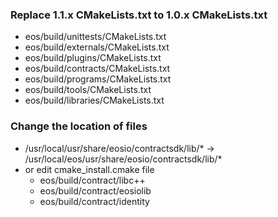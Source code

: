 ### Replace 1.1.x CMakeLists.txt to 1.0.x CMakeLists.txt
- eos/build/unittests/CMakeLists.txt
- eos/build/externals/CMakeLists.txt
- eos/build/plugins/CMakeLists.txt
- eos/build/contracts/CMakeLists.txt
- eos/build/programs/CMakeLists.txt
- eos/build/tools/CMakeLists.txt
- eos/build/libraries/CMakeLists.txt

### Change the location of files
- /usr/local/usr/share/eosio/contractsdk/lib/* -> /usr/local/eos/usr/share/eosio/contractsdk/lib/*
- or edit cmake_install.cmake file  
  - eos/build/contract/libc++  
  - eos/build/contract/eosiolib  
  - eos/build/contract/identity  
